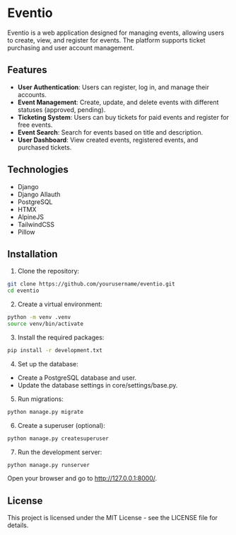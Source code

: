 # Eventio
Eventio is a web application designed for managing events, allowing users to create, view, and register for events. The platform supports ticket purchasing and user account management.

## Features
- **User Authentication**: Users can register, log in, and manage their accounts.
- **Event Management**: Create, update, and delete events with different statuses (approved, pending).
- **Ticketing System**: Users can buy tickets for paid events and register for free events.
- **Event Search**: Search for events based on title and description.
- **User Dashboard**: View created events, registered events, and purchased tickets.

## Technologies
- Django
- Django Allauth
- PostgreSQL
- HTMX
- AlpineJS
- TailwindCSS
- Pillow

## Installation
1. Clone the repository:
```bash
git clone https://github.com/yourusername/eventio.git
cd eventio
```
2. Create a virtual environment:
```bash
python -m venv .venv
source venv/bin/activate
```
3. Install the required packages:
```bash
pip install -r development.txt
```
4. Set up the database:
- Create a PostgreSQL database and user.
- Update the database settings in core/settings/base.py.
5. Run migrations:
```bash
python manage.py migrate
```
6. Create a superuser (optional):
```bash
python manage.py createsuperuser
```
7. Run the development server:
```bash
python manage.py runserver
```
Open your browser and go to http://127.0.0.1:8000/.

## License
This project is licensed under the MIT License - see the LICENSE file for details.
